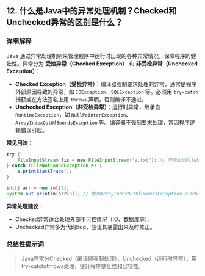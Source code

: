 ## 12. 什么是Java中的异常处理机制？Checked和Unchecked异常的区别是什么？

### 详细解释

Java 通过异常处理机制来管理程序中运行时出现的各种异常情况，保障程序的健壮性。异常分为 **受检异常（Checked Exception）** 和 **非受检异常（Unchecked Exception）**：

- **Checked Exception（受检异常）**：编译器强制要求处理的异常，通常是程序外部原因导致的异常，如 `IOException`、`SQLException` 等。必须用 `try-catch` 捕获或在方法签名上用 `throws` 声明，否则编译不通过。
- **Unchecked Exception（非受检异常）**：运行时异常，继承自 `RuntimeException`，如 `NullPointerException`、`ArrayIndexOutOfBoundsException` 等。编译器不强制要求处理，常因程序逻辑错误引起。

**常见用法：**
```java
try {
    FileInputStream fis = new FileInputStream("a.txt"); // 可能抛出FileNotFoundException（Checked）
} catch (FileNotFoundException e) {
    e.printStackTrace();
}

int[] arr = new int[2];
System.out.println(arr[3]); // 抛出ArrayIndexOutOfBoundsException（Unchecked）
```

**异常处理建议：**
- Checked异常适合处理外部不可控情况（IO、数据库等）。
- Unchecked异常多为代码bug，应让其暴露出来及时修正。

### 总结性提示词

> Java异常分Checked（编译器强制处理）、Unchecked（运行时异常），用try-catch/throws处理，提升程序健壮性和容错性。